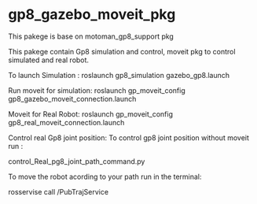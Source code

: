 # gp8_gazebo_moveit_pkg
This pakege is base on motoman_gp8_support pkg

This pakege contain Gp8 simulation and control, moveit pkg to control simulated and real robot.


To launch Simulation :
roslaunch gp8_simulation gazebo_gp8.launch

Run moveit for simulation:
roslaunch gp_moveit_config gp8_gazebo_moveit_connection.launch

Moveit for Real Robot:
roslaunch gp_moveit_config gp8_real_moveit_connection.launch

Control real Gp8 joint position:
To control gp8 joint position without moveit run :

control_Real_pg8_joint_path_command.py 

To move the robot acording to your path run in the terminal:

rosservise call /PubTrajService
